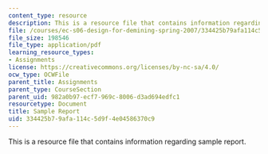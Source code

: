 ```yaml
---
content_type: resource
description: This is a resource file that contains information regarding sample report.
file: /courses/ec-s06-design-for-demining-spring-2007/334425b79afa114c5d9f4e04586370c9_MITEC_S06S07_14sample_repo.pdf
file_size: 198546
file_type: application/pdf
learning_resource_types:
- Assignments
license: https://creativecommons.org/licenses/by-nc-sa/4.0/
ocw_type: OCWFile
parent_title: Assignments
parent_type: CourseSection
parent_uid: 982a0b97-ecf7-969c-8006-d3ad694edfc1
resourcetype: Document
title: Sample Report
uid: 334425b7-9afa-114c-5d9f-4e04586370c9
---
```

This is a resource file that contains information regarding sample report.